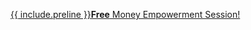 <a class="{{ include.class }}" href="" onclick="Calendly.showPopupWidget('https://calendly.com/ceciliacase/initialconsult');return false;">{{ include.preline }}<b>Free</b> Money Empowerment Session!</a>